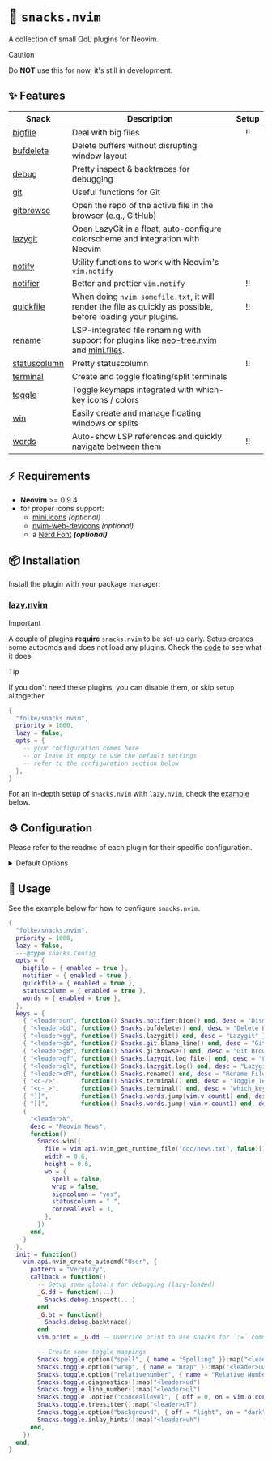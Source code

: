 # 🍿 `snacks.nvim`

A collection of small QoL plugins for Neovim.

> [!CAUTION]
> Do **NOT** use this for now, it's still in development.

## ✨ Features

| Snack                                                                               | Description                                                                                                                                                                             | Setup |
| ----------------------------------------------------------------------------------- | --------------------------------------------------------------------------------------------------------------------------------------------------------------------------------------- | :---: |
| [bigfile](https://github.com/folke/snacks.nvim/blob/main/docs/bigfile.md)           | Deal with big files                                                                                                                                                                     |  ‼️   |
| [bufdelete](https://github.com/folke/snacks.nvim/blob/main/docs/bufdelete.md)       | Delete buffers without disrupting window layout                                                                                                                                         |       |
| [debug](https://github.com/folke/snacks.nvim/blob/main/docs/debug.md)               | Pretty inspect & backtraces for debugging                                                                                                                                               |       |
| [git](https://github.com/folke/snacks.nvim/blob/main/docs/git.md)                   | Useful functions for Git                                                                                                                                                                |       |
| [gitbrowse](https://github.com/folke/snacks.nvim/blob/main/docs/gitbrowse.md)       | Open the repo of the active file in the browser (e.g., GitHub)                                                                                                                          |       |
| [lazygit](https://github.com/folke/snacks.nvim/blob/main/docs/lazygit.md)           | Open LazyGit in a float, auto-configure colorscheme and integration with Neovim                                                                                                         |       |
| [notify](https://github.com/folke/snacks.nvim/blob/main/docs/notify.md)             | Utility functions to work with Neovim's `vim.notify`                                                                                                                                    |       |
| [notifier](https://github.com/folke/snacks.nvim/blob/main/docs/notifier.md)         | Better and prettier `vim.notify`                                                                                                                                                        |  ‼️   |
| [quickfile](https://github.com/folke/snacks.nvim/blob/main/docs/quickfile.md)       | When doing `nvim somefile.txt`, it will render the file as quickly as possible, before loading your plugins.                                                                            |  ‼️   |
| [rename](https://github.com/folke/snacks.nvim/blob/main/docs/rename.md)             | LSP-integrated file renaming with support for plugins like [neo-tree.nvim](https://github.com/nvim-neo-tree/neo-tree.nvim) and [mini.files](https://github.com/echasnovski/mini.files). |       |
| [statuscolumn](https://github.com/folke/snacks.nvim/blob/main/docs/statuscolumn.md) | Pretty statuscolumn                                                                                                                                                                     |  ‼️   |
| [terminal](https://github.com/folke/snacks.nvim/blob/main/docs/terminal.md)         | Create and toggle floating/split terminals                                                                                                                                              |       |
| [toggle](https://github.com/folke/snacks.nvim/blob/main/docs/toggle.md)             | Toggle keymaps integrated with which-key icons / colors                                                                                                                                 |       |
| [win](https://github.com/folke/snacks.nvim/blob/main/docs/win.md)                   | Easily create and manage floating windows or splits                                                                                                                                     |       |
| [words](https://github.com/folke/snacks.nvim/blob/main/docs/words.md)               | Auto-show LSP references and quickly navigate between them                                                                                                                              |  ‼️   |

## ⚡️ Requirements

- **Neovim** >= 0.9.4
- for proper icons support:
  - [mini.icons](https://github.com/echasnovski/mini.icons) _(optional)_
  - [nvim-web-devicons](https://github.com/nvim-tree/nvim-web-devicons) _(optional)_
  - a [Nerd Font](https://www.nerdfonts.com/) **_(optional)_**

## 📦 Installation

Install the plugin with your package manager:

### [lazy.nvim](https://github.com/folke/lazy.nvim)

> [!important]
> A couple of plugins **require** `snacks.nvim` to be set-up early.
> Setup creates some autocmds and does not load any plugins.
> Check the [code](https://github.com/folke/snacks.nvim/blob/main/lua/snacks/init.lua) to see what it does.

> [!tip]
> If you don't need these plugins, you can disable them, or skip `setup` alltogether.

```lua
{
  "folke/snacks.nvim",
  priority = 1000,
  lazy = false,
  opts = {
    -- your configuration comes here
    -- or leave it empty to use the default settings
    -- refer to the configuration section below
  },
}
```

For an in-depth setup of `snacks.nvim` with `lazy.nvim`, check the [example](https://github.com/folke/snacks.nvim?tab=readme-ov-file#-usage) below.

## ⚙️ Configuration

Please refer to the readme of each plugin for their specific configuration.

<details><summary>Default Options</summary>

<!-- config:start -->

```lua
---@class snacks.Config
---@field bigfile? snacks.bigfile.Config | { enabled: boolean }
---@field gitbrowse? snacks.gitbrowse.Config
---@field lazygit? snacks.lazygit.Config
---@field notifier? snacks.notifier.Config | { enabled: boolean }
---@field quickfile? { enabled: boolean }
---@field statuscolumn? snacks.statuscolumn.Config  | { enabled: boolean }
---@field terminal? snacks.terminal.Config
---@field toggle? snacks.toggle.Config
---@field styles? table<string, snacks.win.Config>
---@field win? snacks.win.Config
---@field words? snacks.words.Config
{
  styles = {},
  bigfile = { enabled = true },
  notifier = { enabled = true },
  quickfile = { enabled = true },
  statuscolumn = { enabled = true },
  words = { enabled = true },
}
```

<!-- config:end -->

</details>

## 🚀 Usage

See the example below for how to configure `snacks.nvim`.

<!-- example:start -->

```lua
{
  "folke/snacks.nvim",
  priority = 1000,
  lazy = false,
  ---@type snacks.Config
  opts = {
    bigfile = { enabled = true },
    notifier = { enabled = true },
    quickfile = { enabled = true },
    statuscolumn = { enabled = true },
    words = { enabled = true },
  },
  keys = {
    { "<leader>un", function() Snacks.notifier:hide() end, desc = "Dismiss All Notifications" },
    { "<leader>bd", function() Snacks.bufdelete() end, desc = "Delete Buffer" },
    { "<leader>gg", function() Snacks.lazygit() end, desc = "Lazygit" },
    { "<leader>gb", function() Snacks.git.blame_line() end, desc = "Git Blame Line" },
    { "<leader>gB", function() Snacks.gitbrowse() end, desc = "Git Browse" },
    { "<leader>gf", function() Snacks.lazygit.log_file() end, desc = "Lazygit Current File History" },
    { "<leader>gl", function() Snacks.lazygit.log() end, desc = "Lazygit Log (cwd)" },
    { "<leader>cR", function() Snacks.rename() end, desc = "Rename File" },
    { "<c-/>",      function() Snacks.terminal() end, desc = "Toggle Terminal" },
    { "<c-_>",      function() Snacks.terminal() end, desc = "which_key_ignore" },
    { "]]",         function() Snacks.words.jump(vim.v.count1) end, desc = "Next Reference" },
    { "[[",         function() Snacks.words.jump(-vim.v.count1) end, desc = "Prev Reference" },
    {
      "<leader>N",
      desc = "Neovim News",
      function()
        Snacks.win({
          file = vim.api.nvim_get_runtime_file("doc/news.txt", false)[1],
          width = 0.6,
          height = 0.6,
          wo = {
            spell = false,
            wrap = false,
            signcolumn = "yes",
            statuscolumn = " ",
            conceallevel = 3,
          },
        })
      end,
    }
  },
  init = function()
    vim.api.nvim_create_autocmd("User", {
      pattern = "VeryLazy",
      callback = function()
        -- Setup some globals for debugging (lazy-loaded)
        _G.dd = function(...)
          Snacks.debug.inspect(...)
        end
        _G.bt = function()
          Snacks.debug.backtrace()
        end
        vim.print = _G.dd -- Override print to use snacks for `:=` command

        -- Create some toggle mappings
        Snacks.toggle.option("spell", { name = "Spelling" }):map("<leader>us")
        Snacks.toggle.option("wrap", { name = "Wrap" }):map("<leader>uw")
        Snacks.toggle.option("relativenumber", { name = "Relative Number" }):map("<leader>uL")
        Snacks.toggle.diagnostics():map("<leader>ud")
        Snacks.toggle.line_number():map("<leader>ul")
        Snacks.toggle .option("conceallevel", { off = 0, on = vim.o.conceallevel > 0 and vim.o.conceallevel or 2 }) :map("<leader>uc")
        Snacks.toggle.treesitter():map("<leader>uT")
        Snacks.toggle.option("background", { off = "light", on = "dark", name = "Dark Background" }):map("<leader>ub")
        Snacks.toggle.inlay_hints():map("<leader>uh")
      end,
    })
  end,
}
```

<!-- example:end -->
